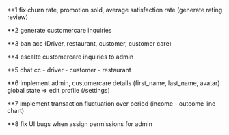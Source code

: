 **1
fix churn rate, promotion sold, average satisfaction rate (generate rating review)

**2
generate customercare inquiries

**3
ban acc (Driver, restaurant, customer, customer care)

**4
escalte customercare inquiries to admin 

**5
chat cc - driver - customer - restaurant

**6
implement admin, customercare details (first_name, last_name, avatar) global state => edit profile (/settings)

**7 
implement transaction fluctuation over period (income - outcome line chart)

**8
fix UI bugs when assign permissions for admin
